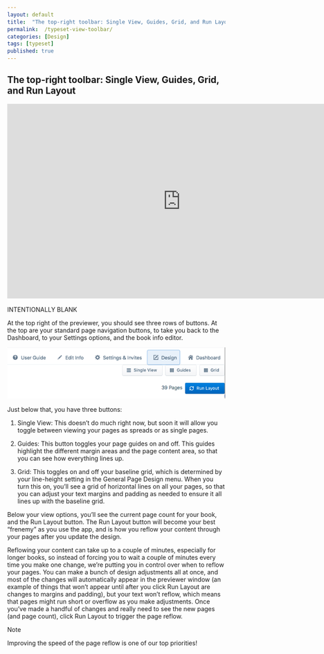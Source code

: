 ```yaml
---
layout: default
title:  "The top-right toolbar: Single View, Guides, Grid, and Run Layout"
permalink:  /typeset-view-toolbar/
categories: [Design]
tags: [typeset]
published: true
---
```


<section data-type="chapter" class="hsecchapter" data-hederis-type="hsecchapter" id="typeset-view-toolbar" data-pi-attrs="id: typeset-view-toolbar; data-tags: typeset;" role="doc-chapter" data-tags="typeset" data-author-name=" " data-book-title=" " title="The top-right toolbar: Single View, Guides, Grid, and Run Layout"><h1 data-hederis-type="hblkchaptitle" class="hblkchaptitle" id="p40A4kvkr">The top-right toolbar: Single View, Guides, Grid, and Run Layout</h1>
    <iframe width="800" height="450" src="https://www.youtube.com/embed/uJFdCjW8Rl8" frameborder="0" allow="accelerometer;" encrypted-media="" gyroscope="" picture-in-picture="" allowfullscreen="" id="pFy9iCCWq"></iframe>
    <p data-embedded-html="true" id="pw7ULSvI6">INTENTIONALLY BLANK</p>
    <p class="hblkp" data-hederis-type="hblkp" id="pffYtAFtP">At the top right of the previewer, you should see three rows of buttons. At the top are your standard page navigation buttons, to take you back to the Dashboard, to your Settings options, and the book info editor.</p>
    <img data-hederis-type="hblkimg" class="hblkimg" id="p3hJ0aTW7" src="/images/righttoolbar.png" data-img-src="righttoolbar.png"/>
    <p class="hblkp" data-hederis-type="hblkp" id="p3MtOP3fF">Just below that, you have three buttons:</p>
    <ol class="hwprnumlist" data-hederis-type="hwprnumlist" id="pjInPirEr"><li class="hblkoli" data-hederis-type="hblkoli" id="liLlQimBwO"><p class="hblkoli" data-hederis-type="hblklip" id="pfNDKSaF0">Single View: This doesn&#8217;t do much right now, but soon it will allow you toggle between viewing your pages as spreads or as single pages.</p></li>
    <li class="hblkoli" data-hederis-type="hblkoli" id="liVUikeXbT"><p class="hblkoli" data-hederis-type="hblklip" id="pVs9ZLapQ">Guides: This button toggles your page guides on and off. This guides highlight the different margin areas and the page content area, so that you can see how everything lines up.</p></li>
    <li class="hblkoli" data-hederis-type="hblkoli" id="li8I2Gl3nM"><p class="hblkoli" data-hederis-type="hblklip" id="pWe3NrQK7">Grid: This toggles on and off your baseline grid, which is determined by your line-height setting in the General Page Design menu. When you turn this on, you&#8217;ll see a grid of horizontal lines on all your pages, so that you can adjust your text margins and padding as needed to ensure it all lines up with the baseline grid.</p></li>
    </ol>
    <p class="hblkp" data-hederis-type="hblkp" id="pns7lggJU">Below your view options, you&#8217;ll see the current page count for your book, and the Run Layout button. The Run Layout button will become your best &#8220;frenemy&#8221; as you use the app, and is how you reflow your content through your pages after you update the design.</p>
    <p class="hblkp" data-hederis-type="hblkp" id="pfMFYYT2U">Reflowing your content can take up to a couple of minutes, especially for longer books, so instead of forcing you to wait a couple of minutes every time you make one change, we&#8217;re putting you in control over when to reflow your pages. You can make a bunch of design adjustments all at once, and most of the changes will automatically appear in the previewer window (an example of things that won&#8217;t appear until after you click Run Layout are changes to margins and padding), but your text won&#8217;t reflow, which means that pages might run short or overflow as you make adjustments. Once you&#8217;ve made a handful of changes and really need to see the new pages (and page count), click Run Layout to trigger the page reflow.</p>
    <aside class="hwprbox box" data-hederis-type="hwprbox" id="pOZTEjTHp" data-type="sidebar"><p class="hblktype" data-hederis-type="hblktype" id="pzhCNbt72">Note</p>
    <p class="hblkp" data-hederis-type="hblkp" id="p3aaz9DMx">Improving the speed of the page reflow is one of our top priorities!</p>
    </aside>
    </section>
    